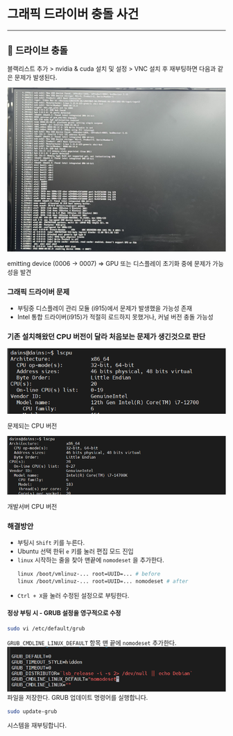 # 그래픽 드라이버 충돌 사건

<hr>

## 🤔 드라이브 충돌
블랙리스트 추가 > nvidia & cuda 설치 및 설정 > VNC 설치 후 재부팅하면 다음과 같은 문제가 발생된다.

![](./img/3/1.png)

emitting device (0006 -> 0007) => GPU 또는 디스플레이 초기화 중에 문제가 가능성을 발견
### 그래픽 드라이버 문제
 - 부팅중 디스플레이 관리 모듈 (i915)에서 문제가 발생했을 가능성 존재
 - Intel 통합 드라이버(i915)가 적절히 로드하지 못했거나, 커널 버전 충돌 가능성

### 기존 설치해왔던 CPU 버전이 달라 처음보는 문제가 생긴것으로 판단
![](./img/3/2.png)

문제되는 CPU 버전

![](./img/3/4.png)

개발서버 CPU 버전

### 해결방안
- 부팅시 `Shift` 키를 누른다.
- Ubuntu 선택 한뒤 `e` 키를 눌러 편집 모드 진입
- `linux` 시작하는 줄을 찾아 맨끝에 `nomodeset` 을 추가한다.
  ```bash
  linux /boot/vmlinuz-... root=UUID=... # before
  linux /boot/vmlinuz-... root=UUID=... nomodeset # after
  ```
- `Ctrl + X`을 눌러 수정된 설정으로 부팅한다.
#### 정상 부팅 시 - GRUB 설정을 영구적으로 수정
```bash
sudo vi /etc/default/grub
```
`GRUB_CMDLINE_LINUX_DEFAULT` 항목 맨 끝에 `nomodeset` 추가한다.
![](./img/3/3.png)
파일을 저장한다.
GRUB 업데이트 명령어를 실행합니다.
```bash
sudo update-grub
```
시스템을 재부팅합니다.


